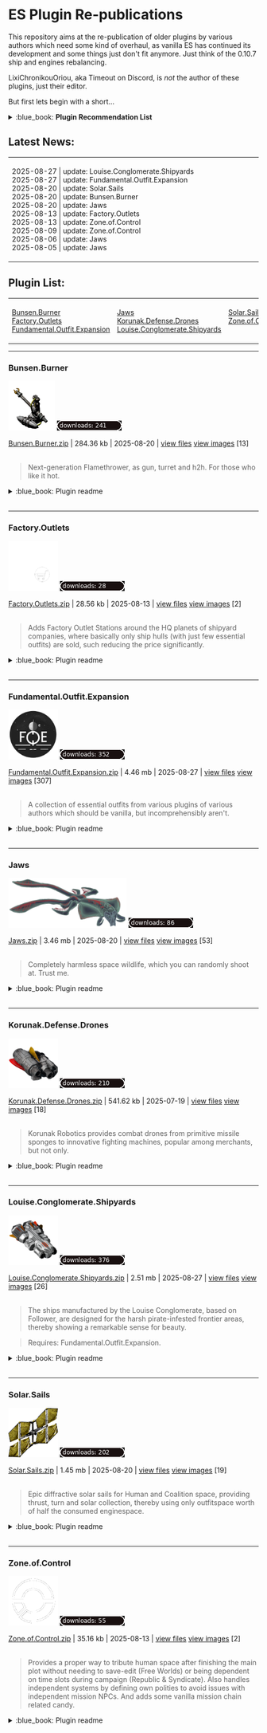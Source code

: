 # ES Plugin Re-publications #

This repository aims at the re-publication of older plugins by various authors which need some kind of overhaul, as vanilla ES has continued its development and some things just don't fit anymore. Just think of the 0.10.7 ship and engines rebalancing.

LixiChronikouOriou, aka Timeout on Discord, is *not* the author of these plugins, just their editor.

But first lets begin with a short...
<details>
<summary>:blue_book: <b>Plugin Recommendation List</b></summary>

This is a set of plugins which I <i>personally</i> regard to be my <i>base</i> setup. They're more or less close to vanilla, and are rounded-off, i.e. new ships and outfits have their own images. Some of them provide basic QoL. However, there's much more interesting stuff out there for any taste, notably the works of <a href='https://github.com/AvianGeneticist'>AvianGeneticist</a>, things barely someone has thought of and testing out the borders of ES's mechanics.<br><br>Consult the <a href='https://endless-sky.github.io/plugins.html'>ES Plugin List</a>, Hecter's <a href='https://github.com/Hecter94/EndlessSky-PluginArchive'>ES Plugin Archive</a>, and the <a href='https://discord.com/channels/251118043411775489/1208535517759807519'>Discord Plugin Release Channel</a> for more.

| Author  | Plugin(s) | Note |
|---------|-----------|------|
| *anonymous* | [RW Ships](https://www.moddb.com/mods/rw-ships) | RW Ships is a must-have, introducing Pickerberry Heavy Industries (HQ New Britain) with shipyards and outfitters. The [RW Extras](https://www.moddb.com/mods/rw-extras) are a collection of neat stuff, from which the human outfits and weapons have been included with permission into [FOE](https://github.com/LixiChronikouOriou/ES-plugins?tab=readme-ov-file#fundamentaloutfitexpansion) for being, well, fundamental. |
| [Daeridanii](https://github.com/Daeridanii1?tab=repositories) | [DAIS](https://github.com/Daeridanii1/DAIS) | Popular plugin which introduces additional interesting ships. |
| Kitteh | [Cardboard Box](https://discord.com/channels/251118043411775489/1208535517759807519/1375982966135717888) | A testbed for some of Kitteh's creative ideas. Partly has been, and partly potentially will be introduced in Rumskib. Install if you want to be ahead, Kitteh cared for the compatibility to Rumskib. Only available on Discord. |
| [MidnightPlugins](https://github.com/MidnightPlugins?tab=repositories) | [Lost in Midnight](https://github.com/MidnightPlugins/Lost-in-Midnight)<br>[Midnight Expansion](https://github.com/MidnightPlugins/Midnight-Expansion)<br>[Midnight Scrapyard](https://github.com/MidnightPlugins/Midnight-Scrapyard)<br>[Mineral Miser](https://github.com/MidnightPlugins/Mineral-Miser) | Some people consider the Midnight-Trilogy in union with Vanilla ES to form a de-facto ES 1.0.0 |
| [mOctave](https://github.com/mOctave?tab=repositories) | [Blended Ships](https://github.com/mOctave/blended-ships) | Nomen est omen. The difference to blended whiskey is, that these ships remain premium. |
| [TheGiraffe3](https://github.com/TheGiraffe3?tab=repositories) | [Rumskib](https://github.com/TheGiraffe3/rumskib) | While not even the author knows why being named like that, it is an ambitious project of a vanilla+ expansion of ships, outfits and missions. |
| [Zuckung](https://github.com/zuckung?tab=repositories) | [bunrodea.missions](https://github.com/zuckung/endless-sky-plugins/blob/main/README.md#bunrodeamissions)<br>[landing.images](https://github.com/zuckung/endless-sky-plugins/blob/main/README.md#landingimages)<br><br>Mobile:<br>[additional.command.buttons.radial](https://github.com/zuckung/endless-sky-plugins/blob/main/README.md#additionalcommandbuttonsradial)<br><br>Device savers:<br>[no.more.mereti.mines](https://github.com/zuckung/endless-sky-plugins/blob/main/README.md#nomoremeretimines)<br>[too.many.asteroids](https://github.com/zuckung/endless-sky-plugins/blob/main/README.md#toomanyasteroids) | Being the master of small- to mid-size vanilla-compatible QoL plugins, Zuckung's [repo](https://github.com/zuckung/endless-sky-plugins) contains 40+ plugins to check out. |

</details>

## Latest News:
<table>
<tr>
<td><img width="882" height="1"><br>
2025-08-27 | update: Louise.Conglomerate.Shipyards<br>
2025-08-27 | update: Fundamental.Outfit.Expansion<br>
2025-08-20 | update: Solar.Sails<br>
2025-08-20 | update: Bunsen.Burner<br>
2025-08-20 | update: Jaws<br>
2025-08-13 | update: Factory.Outlets<br>
2025-08-13 | update: Zone.of.Control<br>
2025-08-09 | update: Zone.of.Control<br>
2025-08-06 | update: Jaws<br>
2025-08-05 | update: Jaws<br>
<img width="882" height="1"><br>
</td>
</tr>
</table>


## Plugin List:<br>
<table>
<tr valign="top">
<td><img width="294" height="1"><br>
<a href="README.md#BunsenBurner">Bunsen.Burner</a><br>
<a href="README.md#FactoryOutlets">Factory.Outlets</a><br>
<a href="README.md#FundamentalOutfitExpansion">Fundamental.Outfit.Expansion</a><br>
<img width="294" height="1"><br></td><td><img width="294" height="1"><br>
<a href="README.md#Jaws">Jaws</a><br>
<a href="README.md#KorunakDefenseDrones">Korunak.Defense.Drones</a><br>
<a href="README.md#LouiseConglomerateShipyards">Louise.Conglomerate.Shipyards</a><br>
<img width="294" height="1"><br></td><td><img width="294" height="1"><br>
<a href="README.md#SolarSails">Solar.Sails</a><br>
<a href="README.md#ZoneofControl">Zone.of.Control</a><br>
<img width="294" height="1"><br></td></tr></table>





---

### Bunsen.Burner

<img src="myplugins/Bunsen.Burner/icon.png" height="100">

<img src='https://raw.githubusercontent.com/LixiChronikouOriou/ES-plugins-statistics/main/pics/Bunsen.Burner.png'>

[Bunsen.Burner.zip](https://github.com/LixiChronikouOriou/ES-plugins/releases/download/v1.3.0-Bunsen.Burner/Bunsen.Burner.zip) | 284.36 kb | 2025-08-20 | [view files](https://github.com/LixiChronikouOriou/ES-plugins/tree/main/myplugins/Bunsen.Burner/) <a href="res/imagemd/Bunsen.Burner.md">view images</a> [13]<br>
<br>
>Next-generation Flamethrower, as gun, turret and h2h. For those who like it hot.


<details>
<summary>:blue_book: Plugin readme</summary>

### Bunsen Burner ###

**Author: [Nick Barry](https://github.com/ItsNickBarry)**

An overhaul and re-publication of [Flamethrower-Turret-1.1.0](https://github.com/ItsNickBarry/endless-sky-flamethrower-turret). Since the last update of the plugin in January 2021 the Flamethrower was nerfed and got a new outfit image, so the Flamethrower Turret didn't fit anymore to the vanilla Flamethrower.

Therefore, N.Barry's turret was combined with the old vanilla Flamethrower image it was based on to create a next-generation Flamethrower which burns hotter -- the Bunsen Burner. Now with *blue* flames. Naturally, as we are used to, one has to complete Barmy's weapon test mission, written by N.Barry, to unlock it.

Also Darcy Manoel's H2H flamethrower, which is based on the same design, was added as the Bunsen Torch. Available during the war, it will be banned afterwards as inhumane and only be obtainable on Pirate-ruled planets. However, legally bought torches still won't be fined because of exception rules in the corresponding paragraphs.

**Changelog**

| Date | Version | Comment |
|------|---------|---------|
| 2025-08-20 | 1.3.0 | Doubled probability for Barmy's Bunsen-mission. Added event-triggered addition to fleets (Free Worlds, Militia, Southern Pirates). |
| 2025-07-19 | 1.2.0 | Added support for Omnis. |
| 2025-06-12 | 1.1.2 | Fixes. Added series and index specifications. |
| 2025-06-01 | 1.1.1 | Minor metadata fix. Clarification in torch's description. |
| 2025-05-18 | 1.1.0 | Added H2H Bunsen Torch. |
| 2025-05-03 | 1.0.2 | Metadata files fixes. |
| 2025-04-28 | 1.0.1 | Readme and copyright fixes. |
| 2025-04-28 | 1.0.0 | Overhaul and Re-publication as *Bunsen Burner*. |
| 2021-01-26 | - | Last Update of the *Flamethrower Turret* plugin. |

</details>

<br>


---

### Factory.Outlets

<img src="myplugins/Factory.Outlets/icon.png" height="100">

<img src='https://raw.githubusercontent.com/LixiChronikouOriou/ES-plugins-statistics/main/pics/Factory.Outlets.png'>

[Factory.Outlets.zip](https://github.com/LixiChronikouOriou/ES-plugins/releases/download/v1.0.0-Factory.Outlets/Factory.Outlets.zip) | 28.56 kb | 2025-08-13 | [view files](https://github.com/LixiChronikouOriou/ES-plugins/tree/main/myplugins/Factory.Outlets/) <a href="res/imagemd/Factory.Outlets.md">view images</a> [2]<br>
<br>
>Adds Factory Outlet Stations around the HQ planets of shipyard companies, where basically only ship hulls (with just few essential outfits) are sold, such reducing the price significantly.


<details>
<summary>:blue_book: Plugin readme</summary>

### Factory Outlets ###

**Author: [Lifeyouristhis](https://github.com/lifeyouristhis), [Timeout](https://github.com/LixiChronikouOriou)**

**Thanks**: Zuckung

Ship price = hull + outfit prices. This simple equation has the consequence that ships can be overprized when one intends to replace most of the outfits anyway, and one would basically need only the hull.

Based on an idea of [Lifeyouristhis](https://github.com/lifeyouristhis), this plugin introduces *Factory Outlets*. Around the headquarter planets of the shipyard companies stations have been placed which sell their ships with only a minimum sets of outfits, just enough to let a ship fly. For instance, a Leviathan's standard price is 17.1 Mio credits, but at the Betelgeuse Factory Outlet station it's only 9.9 Mio.

No factory outlet for Navy ships, because lore. No factory outlet ship variants for fighter and drones, because senseless.

Currently the plugins [RW Ships](https://www.moddb.com/mods/rw-ships) and [Louise Conglomerate Shipyards](https://github.com/LixiChronikouOriou/ES-plugins/blob/main/README.md#LouiseConglomerateShipyards) are supported. More are intended.

| Shipyard | HQ System |
|--------|----------|
| Betelgeuse  | Betelgeuse |
| Lionheart   | Epsilon Leonis |
| [Louise](https://github.com/LixiChronikouOriou/ES-plugins/blob/main/README.md#LouiseConglomerateShipyards)      | Alphard |
| Megaparsec  | Mirfak |
| [Pickerberry](https://www.moddb.com/mods/rw-ships) | Dabih |
| Southbound  | Zubeneschamali |
| Syndicate   | Achernar |
| Tarazed     | Tarazed |
| Tycho       | Sol (Luna, on-planet) |


**Changelog**

| Date | Version | Comment |
|------|---------|---------|
| 2025-08-13 | 1.0.0 | Complete re-implementation. Ships come with minimal outfits, sold in factory outlet stations around the shipyards' HQ planets. Plugins [RW Ships](https://www.moddb.com/mods/rw-ships) and [Louise Conglomerate Shipyards](https://github.com/LixiChronikouOriou/ES-plugins/blob/main/README.md#LouiseConglomerateShipyards) supported. |
| 2017-09-14 | - | Last update of the *Bare Ships* plugin. |

</details>

<br>


---

### Fundamental.Outfit.Expansion

<img src="myplugins/Fundamental.Outfit.Expansion/icon.png" height="100">

<img src='https://raw.githubusercontent.com/LixiChronikouOriou/ES-plugins-statistics/main/pics/Fundamental.Outfit.Expansion.png'>

[Fundamental.Outfit.Expansion.zip](https://github.com/LixiChronikouOriou/ES-plugins/releases/download/v1.5.0-Fundamental.Outfit.Expansion/Fundamental.Outfit.Expansion.zip) | 4.46 mb | 2025-08-27 | [view files](https://github.com/LixiChronikouOriou/ES-plugins/tree/main/myplugins/Fundamental.Outfit.Expansion/) <a href="res/imagemd/Fundamental.Outfit.Expansion.md">view images</a> [307]<br>
<br>
>A collection of essential outfits from various plugins of various authors which should be vanilla, but incomprehensibly aren't.


<details>
<summary>:blue_book: Plugin readme</summary>

### Fundamental Outfit Expansion ###

**Authors:** see table

**Thanks:** Cend, Kassandra Haruki, Keilaph, Kitteh, Questenberg, Unknown_Rawrs

**Notes**
- Other fundamental content can be found in the plugin recommendation list, especially see [Rumskib](https://github.com/TheGiraffe3/rumskib) for Plasma Turrets (Single, Quad) and Gatling Turrets (Single, Triple, Quad).
- Overwrites the vanilla Heavy Blaster. Justified, as the vanilla HB's lore is imho heretic to the original by 1010todd.
- The original concept for FOE's Shipwright Gear was introduced by Darcy Manoel and  [Hurleveur](https://github.com/Hurleveur) with the Shipwright Gear in [Fluff](https://github.com/Hecter94/EndlessSky-PluginArchive/blob/main/res/mds/ships.md#fluff) resp. the Repair Team in [Unfettered Innovations](https://github.com/Hurleveur/unfettered-innovations). The stats are a mix-up inspired from those. The concept was extended by toolset-slots and evolved into the Hesperian Toolbox.

**Content**
| Creator | Outfit | Origin |
|---------|--------|--------|
| *anonymous* | Afterburner Steerings<br>Heavy Rocket Turret<br>Meteor Turret<br>Sidewinder VLS<br>Dual Mining Laser Turret<br>Hailstorm Missile<br>Rapier Missile<br>Thunderbolt Missile<br>Surveillance Radar<br>Tactical Radar | [RW Extras](https://www.moddb.com/mods/rw-extras/downloads) collection
| [1010todd](https://github.com/1010todd) | Heavy Blasters<br>Nuke Turret | [Heavy Blaster](https://github.com/endless-sky/endless-sky/discussions/7928)<br>[Nuke Turret](https://github.com/endless-sky/endless-sky/discussions/7928) |
| [AvianGeneticist](https://github.com/AvianGeneticist) | Compressed Fuel Pod<br>Covalent Proton Turret<br>Naval Shields<br>PDP Batteries<br>Plasma Howitzer<br>Plasma Repeater Turret<br>Sentinel Reactor | [ZOE](https://github.com/AvianGeneticist/Zoura-s-Outfits-Expanded) |
| [Demolish238](https://github.com/demolish238) | Small Outfit Expansion<br>Living Space Removal<br>Marine, Ranger & Trooper Gears<br>Extended Bunk Room<br>Sizeable Map<br>Type 0 & 5 Radiant Engines | [QOL Outfits](https://github.com/demolish238/QOL-Outfits) |
| [J.C.Hamlin](https://github.com/jchamlin) | Particle Turrets | [Marauder Bactrian](https://github.com/jchamlin/marauder-bactrian) |
| [Loyse](https://github.com/loiseeer) | Barrage Blaster<br>Flak Cannon | [Louise](https://github.com/LixiChronikouOriou/ES-plugins/blob/main/README.md#LouiseConglomerateShipyards) |
| [Timeout](https://github.com/LixiChronikouOriou) | Hesperian Toolbox<br>HTS Artisan<br>HTS Crafter<br>Hesperian Red Lager | FOE |
| [TheronEpic](https://github.com/TheronEpic) | Fuel Shields | [Epic Outfits](https://github.com/Hecter94/EndlessSky-PluginArchive/blob/main/res/mds/outfits.md#epic-outfits) |
| [	Tommaso Becca](https://github.com/beccabunny) | Slave<br>Active Radar Jammer<br>Interference Emitters<br>Javelin Pod Turret | [Pirate Expansion](https://github.com/beccabunny/Pirate-Expansion) |

**Changelog**

| Date | Version | Comment |
|------|---------|---------|
| 2025-08-27 | 1.5.0 | Event fixes and tinkering. Removed Single Plasma Turret, only left its definition for compatibility (instead see [Rumskib](https://github.com/TheGiraffe3/rumskib)). Replaced images for Single and Dual Particle Turrets by ones in modern style. Fixed restocks for Flak Cannon and Javelin Pod Turret. Fuel shields now provide fuel protection. Removed for now the negative leak protection from compressed fuel pod because there's nothing that actually causes leak damage yet. Type 0 Radiant Engines also in advanced Wanderer outfitter, not only basic one. Removed unused files, beautified icon. |
| 2025-07-19 | 1.4.0 | Added support for Omnis. Plus hotfixes. |
| 2025-07-11 | 1.3.0 | Added subset of Pirate Expansion, updated with series and index specifications. Updated missile turrets after author's update. Reduced fuel consumption of the fuel shields. |
| 2025-06-12 | 1.2.1 | Fixes. Tweaked PDP batteries. Added series and index specifications. |
| 2025-06-01 | 1.2.0 | Added subset of ZOE with modified stats and extended by events. Added Single Plasma Turret and reworked Fuel Shields from Epic Outfits, also adding events. Established compatibility to ZOE and Epic Outfits. Limited Red Lager to Mars. |
| 2025-05-27 | 1.1.0 | Added Nuke Turret, new projectile and sound for Heavy Blasters from PR #11358, added subsets of QOL Outfits and RW Extras, buffed Shipwright Gear, added Hesperian Red Lager, Hesperian Toolbox incl. HTS tools. |
| 2025-05-18 | 1.0.0 | Initial publication with Barrage Blaster, Flak Cannon, Heavy Blasters, Particle Turrets, Shipwright Gear. |

</details>

<br>


---

### Jaws

<img src="myplugins/Jaws/icon.png" height="100">

<img src='https://raw.githubusercontent.com/LixiChronikouOriou/ES-plugins-statistics/main/pics/Jaws.png'>

[Jaws.zip](https://github.com/LixiChronikouOriou/ES-plugins/releases/download/v1.2.2-Jaws/Jaws.zip) | 3.46 mb | 2025-08-20 | [view files](https://github.com/LixiChronikouOriou/ES-plugins/tree/main/myplugins/Jaws/) <a href="res/imagemd/Jaws.md">view images</a> [53]<br>
<br>
>Completely harmless space wildlife, which you can randomly shoot at. Trust me.


<details>
<summary>:blue_book: Plugin readme</summary>

### Jaws ###

**Author: [Timeout](https://github.com/LixiChronikouOriou)**

**Artwork: [Tearcell](https://tearcellgames.itch.io/cosmic-canidae-assets)**

**Thanks**: Zuckung

Adds the Antaren Thresher to Gossamer and neighboring systems, which consumes void fish, asteroids and since recently also Abberants. Once inhabited also Arachi space and even Antares, but out of unknown reasons went extinct there long ago.

Completely harmless.

Inspired by the Spaceshark from [Mil-taj Protectorate](https://github.com/demolish238/Mil-taj-Protectorate) by [Demolish238](https://github.com/demolish238), which was derived from the Antaren Thresher in [Cosmic Canidae](https://tearcellgames.itch.io/cosmic-canidae) by [Tearcell](https://tearcellgames.itch.io).

Can be found in Omnis under the Vyrmeids.

In the Thresher's habitat you can find crunched, i.e. derelict, Aberrants with otherwise extremely rare items to plunder.

**Changelog**

| Date | Version | Comment |
|------|---------|---------|
| 2025-08-20 | 1.2.2 | Changed electrophorus glow effect color to blue. |
| 2025-08-06 | 1.2.1 | Replaced custom on-death effect with an appropriate vanilla one, such significantly reducing file size. |
| 2025-08-05 | 1.2.0 | Habitat expansion, added derelict Aberrants with rare items, tweaked stats, added image for ripping maw, becoming also the new icon. Reduced plugin size further. | 
| 2025-07-19 | 1.1.0 | Added support for Omnis. |
| 2025-07-11 | 1.0.0 | Creature relocation, and complete redesign of lore, stats and appearance. Reduced requirements regarding free storage space by 2/3. |
| 2024-11-02 | - | Release of [Mil-taj Protectorate](https://github.com/demolish238/Mil-taj-Protectorate) |
| 2022-02-13 | - | Release of [Cosmic Canidae](https://tearcellgames.itch.io/cosmic-canidae) |

</details>

<br>


---

### Korunak.Defense.Drones

<img src="myplugins/Korunak.Defense.Drones/icon.png" height="100">

<img src='https://raw.githubusercontent.com/LixiChronikouOriou/ES-plugins-statistics/main/pics/Korunak.Defense.Drones.png'>

[Korunak.Defense.Drones.zip](https://github.com/LixiChronikouOriou/ES-plugins/releases/download/v1.1.0-Korunak.Defense.Drones/Korunak.Defense.Drones.zip) | 541.62 kb | 2025-07-19 | [view files](https://github.com/LixiChronikouOriou/ES-plugins/tree/main/myplugins/Korunak.Defense.Drones/) <a href="res/imagemd/Korunak.Defense.Drones.md">view images</a> [18]<br>
<br>
>Korunak Robotics provides combat drones from primitive missile sponges to innovative fighting machines, popular among merchants, but not only.


<details>
<summary>:blue_book: Plugin readme</summary>

### Korunak Defense Drones ###

**Author: [Starmlerp](https://github.com/starmlerp)**

**Artwork: [Loyse](https://github.com/loiseeer), [Becca](https://github.com/beccabunny)**

**Thanks**: Kitteh

An overhaul and republication of the [Defense Drone Plugin](https://github.com/starmlerp/ESDefenseDronePlugin), with consideration of the corresponding ES PRs [#5071](https://github.com/endless-sky/endless-sky/pull/5071) and [#5417](https://github.com/endless-sky/endless-sky/pull/5417).

Being distributed over a plugin and two PRs from May to October 2020, Starmlerp's idea has never been  consolidated into a whole. Nevertheless there's even a serious modern plugin, [RW Ships](https://www.moddb.com/mods/rw-ships) which takes the original plugin into account. It was time to modernize the stats, bring everything together, and round off.

Korunak Robotics is a sister company of Korunak Photovoltaics. Except of houshold drones of any kind like the Vroomba or the Sheepomotion, it also became well-known for its space combat drones. Popular among merchants, the [classified] became interested to [paragraph classified]. Therefore, [2 pages classified], so finally [10 pages classified].

The basic *Defense Drone* is available from the beginning, the *Nock* in-war, the *Super Nock* post-war. Further, the plugin brings a drone-carrying modification of the Freighter and involves [classified].

**Changelog**

| Date | Version | Comment |
|------|---------|---------|
| 2025-07-19 | 1.1.0 | Added support for Omnis. |
| 2025-06-01 | 1.0.4 | Minor metadata fix. |
| 2025-05-18 | 1.0.3 | Cheapened the drones reasonably. Adjusted icon. |
| 2025-05-04 | 1.0.2 | Event fix. Gun- and Enginepoint corrections. |
| 2025-05-04 | 1.0.1 | Sprite de-hazification. Drone repricing. |
| 2025-05-03 | 1.0.0 | Overhaul and Re-publication as *Korunak Defense Drones*. |
| 2020-10-07 | - | ES PR #5417 |
| 2020-09-30 | - | Last Update of the *Defense Drones Plugin*. |
| 2020-05-16 | - | ES PR #5071 |

</details>

<br>


---

### Louise.Conglomerate.Shipyards

<img src="myplugins/Louise.Conglomerate.Shipyards/icon.png" height="100">

<img src='https://raw.githubusercontent.com/LixiChronikouOriou/ES-plugins-statistics/main/pics/Louise.Conglomerate.Shipyards.png'>

[Louise.Conglomerate.Shipyards.zip](https://github.com/LixiChronikouOriou/ES-plugins/releases/download/v1.2.1-Louise.Conglomerate.Shipyards/Louise.Conglomerate.Shipyards.zip) | 2.51 mb | 2025-08-27 | [view files](https://github.com/LixiChronikouOriou/ES-plugins/tree/main/myplugins/Louise.Conglomerate.Shipyards/) <a href="res/imagemd/Louise.Conglomerate.Shipyards.md">view images</a> [26]<br>
<br>
>The ships manufactured by the Louise Conglomerate, based on Follower, are designed for the harsh pirate-infested frontier areas, thereby showing a remarkable sense for beauty.

>Requires: Fundamental.Outfit.Expansion.


<details>
<summary>:blue_book: Plugin readme</summary>

### Louise Conglomerate Shipyards ###

**Author: [Loyse](https://github.com/loiseeer)**

**Requires**: [Fundamental.Outfit.Expansion](https://github.com/LixiChronikouOriou/ES-plugins/blob/main/README.md#FundamentalOutfitExpansion)

**Thanks**: Kitteh, Corvettefan

An overhaul and republication of the [More Ships Plugin](https://github.com/loiseeer/The-more-ships-plugin). This jewel had to be polished regarding the stats, as it was updated last in May 2020. Luckily Loyse gave permission, and the idea to call the shipyard *Louise*.

Lore-wise the Louise Conglomerate is one of the Syndicate's megacorps with activities in many sectors. Its shipyards focus on ships for the harsh pirate-infested systems and therefore are centered around robustness and agility, at that keeping a remarkable sense for beautiful design. Preferred shipyard of the Space Hansa, which despises Pirates, and has no trust at all in the ability of any government to solve this long-lasting issue.

Yeer e Ki Cooperative Shipyards reached out to the Louise Conglomerate, and signed a contract for a licensed production of 3 ship models on Makerplace, equipped with Hai technology, in an ambitious advance to mess up business of Imo Loo Meer Corporation and the Mon Ki i'Hiya Consortium.

**Changelog**

| Date | Version | Comment |
|------|---------|---------|
| 2025-08-27 | 1.2.1 | Ship variant fix to align with FOE 1.5.0 |
| 2025-07-19 | 1.2.0 | Added support for Omnis. |
| 2025-06-01 | 1.1.1 | Tweaked stock sale outfits. |
| 2025-05-18 | 1.1.0 | Re-balanced the ships and their variants. Moved weapons to [FOE](https://github.com/LixiChronikouOriou/ES-plugins/blob/main/README.md#FundamentalOutfitExpansion). Pathfinder got 2 and Bulk Boxer 5 drone bays. Removed shipyards on Pirate planets. Added shipyard on Makerplace in Hai space. |
| 2025-05-04 | 1.0.3 | Added @2x images. |
| 2025-05-03 | 1.0.2 | Metadata file fixes. |
| 2025-04-27 | 1.0.1 | Fixes considering stand-alonization. |
| 2025-04-27 | 1.0.0 | Overhaul and Re-publication as *Louise Conglomerate Shipyards*. |
| 2020-05-31 | - | Last Update of the *More Ships Plugin*. |

</details>

<br>


---

### Solar.Sails

<img src="myplugins/Solar.Sails/icon.png" height="100">

<img src='https://raw.githubusercontent.com/LixiChronikouOriou/ES-plugins-statistics/main/pics/Solar.Sails.png'>

[Solar.Sails.zip](https://github.com/LixiChronikouOriou/ES-plugins/releases/download/v2.1.0-Solar.Sails/Solar.Sails.zip) | 1.45 mb | 2025-08-20 | [view files](https://github.com/LixiChronikouOriou/ES-plugins/tree/main/myplugins/Solar.Sails/) <a href="res/imagemd/Solar.Sails.md">view images</a> [19]<br>
<br>
>Epic diffractive solar sails for Human and Coalition space, providing thrust, turn and solar collection, thereby using only outfitspace worth of half the consumed enginespace.


<details>
<summary>:blue_book: Plugin readme</summary>

### Solar Sails ###

**Author: [TheronEpic](https://github.com/TheronEpic)**

**Thanks:** Kitteh

An overhaul and re-publication of TheronEpic's [Solar Sails](https://github.com/TheronEpic/theronepic-solar-sails). Since the last update of the plugin in October 2020 there have been made massive changes in ES considering engines, so a stat overhaul was overdue. Also various syntax bugs had to be hunted down, and some gaps have been filled, e.g. considering variants, as seemingly TheronEpic could not complete the work on this plugin.

One major change made, proposed by **Kitteh**, was to switch from reflective to diffractive solar sails. Therefore the sails, besides providing thrust and turn, also generate energy. However, reverse thrust as introduced by the original, was removed because of a lack of explainability.

This plugins replaces the sales of Shuttle, Heavy Shuttle, Bounder, Arrow, Hogshead, Star Queen, Star Barge, Freighter and Sunder with sail variants, superior to the vanilla versions. Also removes the shipyard "Basic Ships" from every planet with "Betelgeuse Basics" and/or "Syndicate Basics" shipyards.

**Changelog**

| Date | Version | Comment |
|------|---------|---------|
| 2025-08-20 | 2.1.0 | Added sale variants with sails for Shuttle, Heavy Shuttle, Bounder, Arrow, Hogshead, Star Queen, Star Barge, Freighter and Sunder, replacing the vanilla sales of these ships. Changed merchant fleets correspondingly with varying region-dependent probabilities. Removed shipyard "Basic Ships" from every planet with "Betelgeuse Basics" and/or "Syndicate Basics" shipyards. |
| 2025-07-19 | 2.0.2 | Fixes. |
| 2025-06-12 | 2.0.1 | Added series and index specifications. Removed unused files. Changed icon. |
| 2025-06-01 | 2.0.0 | Complete rework -- Made the solar sails to be diffractive, i.e. added solar collection. Buffed relation of turn/thrust to used engine/outfit space, change from turn/thrust heat to solar heat, and removed reverse thrust. Also removed front sail variants, and KP-3 and KPM-6 panels. Added @2x images. Removed experimental status. |
| 2025-05-18 | 1.0.0 | Overhaul and Re-publication. |
| 2020-10-30 | - | Last Update of the original *Solar Sails* plugin. |

</details>

<br>


---

### Zone.of.Control

<img src="myplugins/Zone.of.Control/icon.png" height="100">

<img src='https://raw.githubusercontent.com/LixiChronikouOriou/ES-plugins-statistics/main/pics/Zone.of.Control.png'>

[Zone.of.Control.zip](https://github.com/LixiChronikouOriou/ES-plugins/releases/download/v1.0.1-Zone.of.Control/Zone.of.Control.zip) | 35.16 kb | 2025-08-13 | [view files](https://github.com/LixiChronikouOriou/ES-plugins/tree/main/myplugins/Zone.of.Control/) <a href="res/imagemd/Zone.of.Control.md">view images</a> [2]<br>
<br>
>Provides a proper way to tribute human space after finishing the main plot without needing to save-edit (Free Worlds) or being dependent on time slots during campaign (Republic & Syndicate). Also handles independent systems by defining own polities to avoid issues with independent mission NPCs. And adds some vanilla mission chain related candy.


<details>
<summary>:blue_book: Plugin readme</summary>

### Zone of Control ###

**Author: [Timeout](https://github.com/LixiChronikouOriou)**

#### Introduction ####
In vanilla, tributing human space is a bit tedious because there are no mechanisms for making peace with the factions. The only systems which don't cause issues are the Pirates' ones. To tribute the Free Worlds one has to save-edit afterwards, for tributing Republic and Syndicate one has to use the phases during the main campaign to profit from the reputation reset afterwards. Independent systems like Men cause problems with neutral mission NPCs, so one has to save-edit here, too. Also the monastery planets New Tibet and Harmony cannot be tributed in vanilla, causing ugly spots on the conquest map.

#### Features ####
This post-campaign plugin solves this issue by providing a peace-making mechanism after tributing all systems of a faction, and by introducing polities for independent systems. Further, some planets will pay you tribute without a fight after the completion of a mission chain. Also New Tibet and Harmony will pay symbolic tribute of 1 credit to color the map. Deneb will fall to you after having conquered Republic, Syndicate and Free Worlds.

Has individual dialogue boxes for each of the following situations.

| Faction | Requires | Results |
|---------|----------|----------|
| Free Worlds | Main plot complete. All FW systems except Alioth and Girtab dominated. | Recovered reputation for FW and Militia. Revoked militia license will be restored. New Tibet (Alioth) and Harmony (Girtab) will pay symbolic tribute (1 credit) to color the map properly. |
| Republic | Main plot complete. All Republican systems dominated. | Recovered reputation for Republic and Deep Security. Revoked navy licenses will **not** be restored. |
| Syndicate | Main plot complete. All Syndicate systems dominated. | Recovered reputation for Syndicate. |
| Free State <sup>1</sup> | Main plot complete. All Free State systems dominated. | Recovered reputation for Free State and Militia. |
| Commonwealth<sup>2</sup> | Main plot complete. All Commonwealth systems dominated. | Recovered reputation for Commonwealth and Militia. |

1) A new polity for the independent system of Men. Includes Antares, if it remains neutral after the campaign.
2) A new polity if the system Tarazed remains independent after the campaign. Includes also the inhabited systems Dabih and Albireo.

| Planet | Requires | Results |
|--------|----------|---------|
| Haven | 90 days after "Ice Queen 8: done", and Haven isn't tributed currently. | Haven dominated. |
| Norn | 90 days after "Stone to Hope: Thanks: offered", and Norn isn't tributed currently. | Norn dominated. |
| Poisonwood | 30 days after "event: liberation of Poisonwood" (and done it the proper way) and "main plot completed", and Poisonwood isn't tributed currently. | Poisonwood dominated. |
| Pugglemug<br>Pugglequat | Has tributed all of Republic, Syndicate and Free Worlds | Both planets of the Deneb system are dominated. |
| Windblain | 30 days after "Hjlod Remembers Windblain: done", and Windblain isn't tributed currently. | Windblain dominated. |

**Changelog**

| Date | Version | Comment |
|------|---------|---------|
| 2025-08-13 | 1.0.1 | Added missing Deneb system. Added militia reputation to be restored after Republic tributed. Now set new reputation after conquest only to 1, if the player's faction reputation really has become smaller than 1. Resized icon. |
| 2025-08-09 | 1.0.0 | Initial release. |

</details>

<br>
